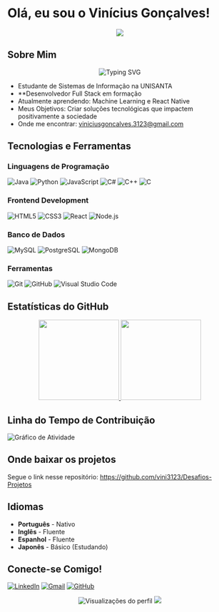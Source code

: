 # Olá, eu sou o Vinícius Gonçalves!

<div align="center">
  <img src="https://capsule-render.vercel.app/api?type=waving&color=gradient&height=120&section=header&text=Bem-vindo(a)%20ao%20meu%20perfil!&fontSize=30&fontAlignY=35&animation=fadeIn"/>
</div>

## Sobre Mim

<p align="center">
  <img src="https://readme-typing-svg.demolab.com?font=Fira+Code&pause=1000&color=22D3EE&center=true&vCenter=true&width=435&lines=Estudante+de+Sistemas+de+Informa%C3%A7%C3%A3o;Apaixonado+por+Tecnologia+e+Inova%C3%A7%C3%A3o;Desenvolvedor+Full+Stack+em+Forma%C3%A7%C3%A3o" alt="Typing SVG" />
</p>

- Estudante de Sistemas de Informação na UNISANTA
- **Desenvolvedor Full Stack em formação
- Atualmente aprendendo: Machine Learning e React Native
- Meus Objetivos: Criar soluções tecnológicas que impactem positivamente a sociedade
- Onde me encontrar: [viniciusgoncalves.3123@gmail.com](mailto:viniciusgoncalves.3123@gmail.com)

## Tecnologias e Ferramentas

### Linguagens de Programação
![Java](https://img.shields.io/badge/Java-ED8B00?style=for-the-badge&logo=openjdk&logoColor=white)
![Python](https://img.shields.io/badge/Python-3776AB?style=for-the-badge&logo=python&logoColor=white)
![JavaScript](https://img.shields.io/badge/JavaScript-F7DF1E?style=for-the-badge&logo=javascript&logoColor=black)
![C#](https://img.shields.io/badge/C%23-239120?style=for-the-badge&logo=c-sharp&logoColor=white)
![C++](https://img.shields.io/badge/C%2B%2B-00599C?style=for-the-badge&logo=c%2B%2B&logoColor=white)
![C](https://img.shields.io/badge/C-00599C?style=for-the-badge&logo=c&logoColor=white)

### Frontend Development
![HTML5](https://img.shields.io/badge/HTML5-E34F26?style=for-the-badge&logo=html5&logoColor=white)
![CSS3](https://img.shields.io/badge/CSS3-1572B6?style=for-the-badge&logo=css3&logoColor=white)
![React](https://img.shields.io/badge/React-61DAFB?style=for-the-badge&logo=react&logoColor=black)
![Node.js](https://img.shields.io/badge/Node.js-339933?style=for-the-badge&logo=node.js&logoColor=white)

### Banco de Dados
![MySQL](https://img.shields.io/badge/MySQL-4479A1?style=for-the-badge&logo=mysql&logoColor=white)
![PostgreSQL](https://img.shields.io/badge/PostgreSQL-316192?style=for-the-badge&logo=postgresql&logoColor=white)
![MongoDB](https://img.shields.io/badge/MongoDB-47A248?style=for-the-badge&logo=mongodb&logoColor=white)

### Ferramentas
![Git](https://img.shields.io/badge/Git-F05032?style=for-the-badge&logo=git&logoColor=white)
![GitHub](https://img.shields.io/badge/GitHub-100000?style=for-the-badge&logo=github&logoColor=white)
![Visual Studio Code](https://img.shields.io/badge/Visual%20Studio%20Code-0078d7.svg?style=for-the-badge&logo=visual-studio-code&logoColor=white)

## Estatísticas do GitHub

<div align="center">
  <a href="https://github.com/vini3123">
    <img height="180em" src="https://github-readme-stats.vercel.app/api?username=vini3123&show_icons=true&theme=dracula&include_all_commits=true&count_private=true"/>
    <img height="180em" src="https://github-readme-stats.vercel.app/api/top-langs/?username=vini3123&layout=compact&langs_count=7&theme=dracula"/>
  </a>
</div>

## Linha do Tempo de Contribuição

![Gráfico de Atividade](https://github-readme-activity-graph.vercel.app/graph?username=vini3123&theme=github-dark&hide_border=true&area=true)

## Onde baixar os projetos

Segue o link nesse repositório:
https://github.com/vini3123/Desafios-Projetos

## Idiomas

- **Português** - Nativo
- **Inglês** - Fluente
- **Espanhol** - Fluente
- **Japonês** - Básico (Estudando)

## Conecte-se Comigo!

[![LinkedIn](https://img.shields.io/badge/LinkedIn-0077B5?style=for-the-badge&logo=linkedin&logoColor=white)](https://www.linkedin.com/in/vin%C3%ADcius-gon%C3%A7alves-clemente-de-ara%C3%BAjo-965363349/)
[![Gmail](https://img.shields.io/badge/Gmail-D14836?style=for-the-badge&logo=gmail&logoColor=white)](mailto:viniciusgoncalves.3123@gmail.com)
[![GitHub](https://img.shields.io/badge/GitHub-100000?style=for-the-badge&logo=github&logoColor=white)](https://github.com/vini3123)

<div align="center">
  <img src="https://komarev.com/ghpvc/?username=viniciusgoncalves&style=flat-square&color=blue" alt="Visualizações do perfil"/>
  <img src="https://capsule-render.vercel.app/api?type=waving&color=gradient&height=60&section=footer"/>
</div>
